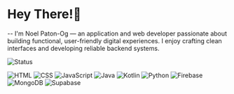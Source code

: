 # Hey There!👋
--
I'm Noel Paton-Og — an application and web developer passionate about building functional, user-friendly digital experiences. I enjoy crafting clean interfaces and developing reliable backend systems.

![Status](https://img.shields.io/badge/status-online-green)

![HTML](https://skillicons.dev/icons?i=html)
![CSS](https://skillicons.dev/icons?i=css)
![JavaScript](https://skillicons.dev/icons?i=js)
![Java](https://skillicons.dev/icons?i=java)
![Kotlin](https://skillicons.dev/icons?i=kotlin)
![Python](https://skillicons.dev/icons?i=python)
![Firebase](https://skillicons.dev/icons?i=firebase)
![MongoDB](https://skillicons.dev/icons?i=mongodb)
![Supabase](https://skillicons.dev/icons?i=supabase)
